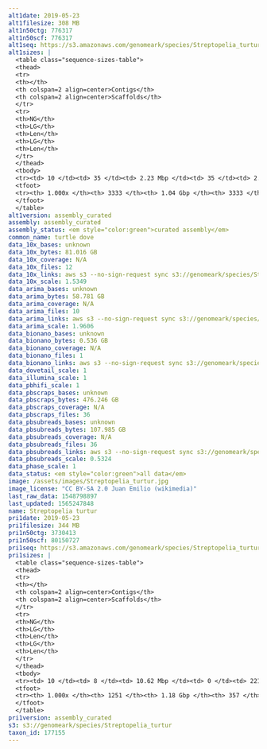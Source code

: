 ```yaml
---
alt1date: 2019-05-23
alt1filesize: 308 MB
alt1n50ctg: 776317
alt1n50scf: 776317
alt1seq: https://s3.amazonaws.com/genomeark/species/Streptopelia_turtur/bStrTur1/assembly_curated/bStrTur1.alt.cur.20190523.fasta.gz
alt1sizes: |
  <table class="sequence-sizes-table">
  <thead>
  <tr>
  <th></th>
  <th colspan=2 align=center>Contigs</th>
  <th colspan=2 align=center>Scaffolds</th>
  </tr>
  <tr>
  <th>NG</th>
  <th>LG</th>
  <th>Len</th>
  <th>LG</th>
  <th>Len</th>
  </tr>
  </thead>
  <tbody>
  <tr><td> 10 </td><td> 35 </td><td> 2.23 Mbp </td><td> 35 </td><td> 2.23 Mbp </td></tr>  <tr><td> 20 </td><td> 89 </td><td> 1.68 Mbp </td><td> 89 </td><td> 1.68 Mbp </td></tr>  <tr><td> 30 </td><td> 159 </td><td> 1.29 Mbp </td><td> 159 </td><td> 1.29 Mbp </td></tr>  <tr><td> 40 </td><td> 250 </td><td> 1.01 Mbp </td><td> 250 </td><td> 1.01 Mbp </td></tr>  <tr style="background-color:#cccccc;"><td> 50 </td><td> 368 </td><td> 0.78 Mbp </td><td> 368 </td><td> 0.78 Mbp </td></tr>  <tr><td> 60 </td><td> 523 </td><td> 0.58 Mbp </td><td> 523 </td><td> 0.58 Mbp </td></tr>  <tr><td> 70 </td><td> 736 </td><td> 0.41 Mbp </td><td> 736 </td><td> 0.41 Mbp </td></tr>  <tr><td> 80 </td><td> 1055 </td><td> 0.26 Mbp </td><td> 1055 </td><td> 0.26 Mbp </td></tr>  <tr><td> 90 </td><td> 1635 </td><td> 0.13 Mbp </td><td> 1635 </td><td> 0.13 Mbp </td></tr>  <tr><td> 100 </td><td> 3332 </td><td> 243  bp </td><td> 3332 </td><td> 243  bp </td></tr>  </tbody>
  <tfoot>
  <tr><th> 1.000x </th><th> 3333 </th><th> 1.04 Gbp </th><th> 3333 </th><th> 1.04 Gbp </th></tr>
  </tfoot>
  </table>
alt1version: assembly_curated
assembly: assembly_curated
assembly_status: <em style="color:green">curated assembly</em>
common_name: turtle dove
data_10x_bases: unknown
data_10x_bytes: 81.016 GB
data_10x_coverage: N/A
data_10x_files: 12
data_10x_links: aws s3 --no-sign-request sync s3://genomeark/species/Streptopelia_turtur/bStrTur1/genomic_data/10x/ .<br>
data_10x_scale: 1.5349
data_arima_bases: unknown
data_arima_bytes: 58.781 GB
data_arima_coverage: N/A
data_arima_files: 10
data_arima_links: aws s3 --no-sign-request sync s3://genomeark/species/Streptopelia_turtur/bStrTur1/genomic_data/arima/ .<br>
data_arima_scale: 1.9606
data_bionano_bases: unknown
data_bionano_bytes: 0.536 GB
data_bionano_coverage: N/A
data_bionano_files: 1
data_bionano_links: aws s3 --no-sign-request sync s3://genomeark/species/Streptopelia_turtur/bStrTur1/genomic_data/bionano/ .<br>
data_dovetail_scale: 1
data_illumina_scale: 1
data_pbhifi_scale: 1
data_pbscraps_bases: unknown
data_pbscraps_bytes: 476.246 GB
data_pbscraps_coverage: N/A
data_pbscraps_files: 36
data_pbsubreads_bases: unknown
data_pbsubreads_bytes: 107.985 GB
data_pbsubreads_coverage: N/A
data_pbsubreads_files: 36
data_pbsubreads_links: aws s3 --no-sign-request sync s3://genomeark/species/Streptopelia_turtur/bStrTur1/genomic_data/pacbio/ . --exclude "*scraps.bam* --exclude "*ccs.bam*"<br>
data_pbsubreads_scale: 0.5324
data_phase_scale: 1
data_status: <em style="color:green">all data</em>
image: /assets/images/Streptopelia_turtur.jpg
image_license: "CC BY-SA 2.0 Juan Emilio (wikimedia)"
last_raw_data: 1548798897
last_updated: 1565247848
name: Streptopelia turtur
pri1date: 2019-05-23
pri1filesize: 344 MB
pri1n50ctg: 3730413
pri1n50scf: 80150727
pri1seq: https://s3.amazonaws.com/genomeark/species/Streptopelia_turtur/bStrTur1/assembly_curated/bStrTur1.pri.cur.20190523.fasta.gz
pri1sizes: |
  <table class="sequence-sizes-table">
  <thead>
  <tr>
  <th></th>
  <th colspan=2 align=center>Contigs</th>
  <th colspan=2 align=center>Scaffolds</th>
  </tr>
  <tr>
  <th>NG</th>
  <th>LG</th>
  <th>Len</th>
  <th>LG</th>
  <th>Len</th>
  </tr>
  </thead>
  <tbody>
  <tr><td> 10 </td><td> 8 </td><td> 10.62 Mbp </td><td> 0 </td><td> 221.44 Mbp </td></tr>  <tr><td> 20 </td><td> 21 </td><td> 7.85 Mbp </td><td> 1 </td><td> 169.96 Mbp </td></tr>  <tr><td> 30 </td><td> 38 </td><td> 6.16 Mbp </td><td> 1 </td><td> 169.96 Mbp </td></tr>  <tr><td> 40 </td><td> 60 </td><td> 4.72 Mbp </td><td> 2 </td><td> 125.29 Mbp </td></tr>  <tr style="background-color:#cccccc;"><td> 50 </td><td> 88 </td><td style="background-color:#88ff88;"> 3.73 Mbp </td><td> 3 </td><td style="background-color:#88ff88;"> 80.15 Mbp </td></tr>  <tr><td> 60 </td><td> 122 </td><td> 2.96 Mbp </td><td> 5 </td><td> 70.85 Mbp </td></tr>  <tr><td> 70 </td><td> 169 </td><td> 2.10 Mbp </td><td> 8 </td><td> 34.57 Mbp </td></tr>  <tr><td> 80 </td><td> 242 </td><td> 1.21 Mbp </td><td> 12 </td><td> 22.27 Mbp </td></tr>  <tr><td> 90 </td><td> 399 </td><td> 0.48 Mbp </td><td> 19 </td><td> 10.84 Mbp </td></tr>  <tr><td> 100 </td><td> 1250 </td><td> 222  bp </td><td> 356 </td><td> 5.49 Kbp </td></tr>  </tbody>
  <tfoot>
  <tr><th> 1.000x </th><th> 1251 </th><th> 1.18 Gbp </th><th> 357 </th><th> 1.18 Gbp </th></tr>
  </tfoot>
  </table>
pri1version: assembly_curated
s3: s3://genomeark/species/Streptopelia_turtur
taxon_id: 177155
---
```

